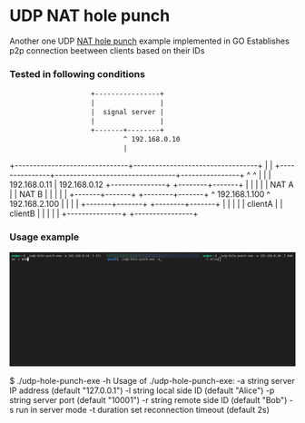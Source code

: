 # UDP NAT hole punch

Another one UDP [NAT hole punch](http://bford.info/pub/net/p2pnat/) example implemented in GO
Establishes p2p connection beetween clients based on their IDs 

### Tested in following conditions


                        +----------------+
                        |                |
                        |  signal server |
                        |                |
                        +-------+--------+
                                ^ 192.168.0.10
                                |
+-------------------------------+----------------------------------+
|                                                                  |
+---------------+---------------------------------+----------------+
                ^                                 ^
                |                                 |
                | 192.168.0.11                    | 192.168.0.12
        +---------------+                +--------+-------+
        |               |                |                |
        |     NAT A     |                |     NAT B      |
        |               |                |                |
        +-------+-------+                +--------+-------+
                ^ 192.168.1.100                   ^ 192.168.2.100
                |                                 |
                |                                 |
        +-------+-------+                +--------+-------+
        |               |                |                |
        |    clientA    |                |    clientB     |
        |               |                |                |
        +---------------+                +----------------+


### Usage example

![Example](example/connection.gif)

$ ./udp-hole-punch-exe -h
Usage of ./udp-hole-punch-exe:
  -a string
        server IP address (default "127.0.0.1")
  -l string
        local side ID (default "Alice")
  -p string
        server port (default "10001")
  -r string
        remote side ID (default "Bob")
  -s    run in server mode
  -t duration
        set reconnection timeout (default 2s)
        
